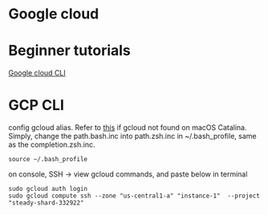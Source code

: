 # Google cloud

# Beginner tutorials
[Google cloud CLI](https://cloud.google.com/sdk/docs/install-sdk)  

# GCP CLI
config gcloud alias. Refer to [this](https://stackoverflow.com/questions/61335452/google-cloud-sdk-bash-inc-not-found-after-upgrading-to-macos-catalina) if gcloud not found on macOS Catalina. Simply, change the path.bash.inc into path.zsh.inc in ~/.bash_profile, same as the completion.zsh.inc.
```
source ~/.bash_profile
```
on console, SSH -> view gcloud commands, and paste below in terminal
```
sudo gcloud auth login
sudo gcloud compute ssh --zone "us-central1-a" "instance-1"  --project "steady-shard-332922"
```

